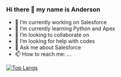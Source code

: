 ### Hi there 👋 my name is Anderson

<!--
**afsmao/afsmao** is a ✨ _special_ ✨ repository because its `README.md` (this file) appears on your GitHub profile.

Here are some ideas to get you started: -->

- 🔭 I’m currently working on Salesforce
- 🌱 I’m currently learning Python and Apex
- 👯 I’m looking to collaborate on
- 🤔 I’m looking for help with codes
- 💬 Ask me about Salesforce
- 📫 How to reach me: ...

[![Top Langs](https://github-readme-stats.vercel.app/api/top-langs/?username=afsmao)](https://github.com/afsmao/github-readme-stats)